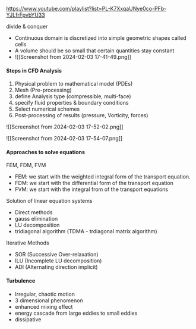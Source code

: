 
https://www.youtube.com/playlist?list=PL-K7XxqaUNye0co-PFb-YJLfrFpvbYU33

divide & conquer

- Continuous domain is discretized into simple geometric shapes called cells
- A volume should be so small that certain quantities stay constant
- ![[Screenshot from 2024-02-03 17-41-49.png]]

#### Steps in CFD Analysis

1. Physical  problem to mathematical model (PDEs)
2. Mesh (Pre-processing)
3. define Analysis type (compressible, multi-face)
4. specify fluid properties & boundary conditions
5. Select numerical schemes
6. Post-processing of results (pressure, Vorticity, forces)

![[Screenshot from 2024-02-03 17-52-02.png]]

![[Screenshot from 2024-02-03 17-54-07.png]]

#### Approaches to solve equations

FEM, FDM, FVM
- FEM: we start with the weighted integral form of the transport equation.
- FDM: we start with the differential form of the transport equation
- FVM: we start with the integral from of the transport equations

Solution of linear equation systems
- Direct methods
- gauss elimination
- LU decomposition
- tridiagonal algorithm (TDMA - trdiagonal matrix algorithm)

Iterative Methods
- SOR (Successive Over-relaxation)
- ILU (Incomplete LU decomposition)
- ADI (Alternating direction implicit)

#### Turbulence

- Irregular, chaotic motion
- 3 dimensional phenomenon
- enhanced mixing effect
- energy cascade from large eddies to small eddies
- dissipative